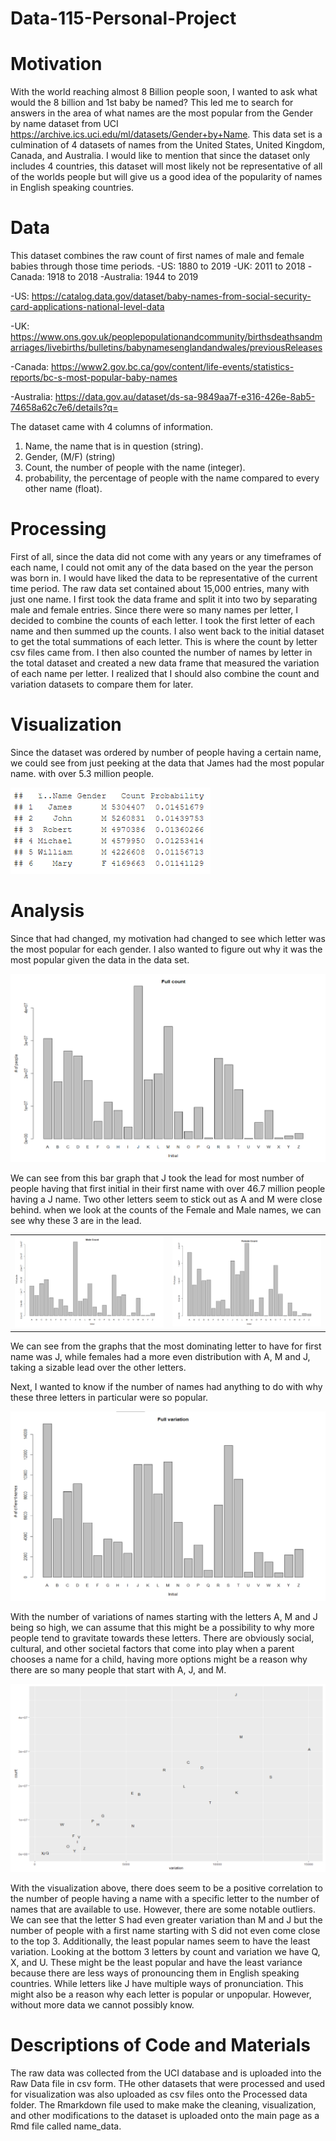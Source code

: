 # Data-115-Personal-Project

# Motivation 
With the world reaching almost 8 Billion people soon, I wanted to ask what would the 8 billion and 1st baby be named? This led me to search for answers in the area of what names are the most popular from the Gender by name dataset from UCI https://archive.ics.uci.edu/ml/datasets/Gender+by+Name. This data set is a culmination of 4 datasets of names from the United States, United Kingdom, Canada, and Australia. I would like to mention that since the dataset only includes 4 countries, this dataset will most likely not be representative of all of the worlds people but will give us a good idea of the popularity of names in English speaking countries.

# Data
This dataset combines the raw count of first names of male and female babies through those time periods.
-US: 1880 to 2019
-UK: 2011 to 2018
-Canada: 1918 to 2018
-Australia: 1944 to 2019

-US: https://catalog.data.gov/dataset/baby-names-from-social-security-card-applications-national-level-data 

-UK: https://www.ons.gov.uk/peoplepopulationandcommunity/birthsdeathsandmarriages/livebirths/bulletins/babynamesenglandandwales/previousReleases 

-Canada: https://www2.gov.bc.ca/gov/content/life-events/statistics-reports/bc-s-most-popular-baby-names 

-Australia: https://data.gov.au/dataset/ds-sa-9849aa7f-e316-426e-8ab5-74658a62c7e6/details?q= 



The dataset came with 4 columns of information. 
1. Name, the name that is in question (string).
2. Gender, (M/F) (string)
3. Count, the number of people with the name (integer). 
4. probability, the percentage of people with the name compared to every other name (float).

# Processing
First of all, since the data did not come with any years or any timeframes of each name, I could not omit any of the data based on the year the person was born in. I would have liked the data to be representative of the current time period. The raw data set contained about 15,000 entries, many with just one name. I first took the data frame and split it into two by separating male and female entries. Since there were so many names per letter, I decided to combine the counts of each letter. I took the first letter of each name and then summed up the counts. I also went back to the initial dataset to get the total summations of each letter. This is where the count by letter csv files came from. I then also counted the number of names by letter in the total dataset and created a new data frame that measured the variation of each name per letter. I realized that I should also combine the count and variation datasets to compare them for later. 

# Visualization
Since the dataset was ordered by number of people having a certain name, we could see from just peeking at the data that James had the most popular name. with over 5.3 million people. 

![Main](https://raw.githubusercontent.com/SunghunP/Data-115-Personal-Project/main/Figures/popular.png)

# Analysis
Since that had changed, my motivation had changed to see which letter was the most popular for each gender. I also wanted to figure out why it was the most popular given the data in the data set. 

![Full count](https://raw.githubusercontent.com/SunghunP/Data-115-Personal-Project/main/Figures/fullcount1.png)

We can see from this bar graph that J took the lead for most number of people having that first initial in their first name with over 46.7 million people having a J name. Two other letters seem to stick out as A and M were close behind.
when we look at the counts of the Female and Male names, we can see why these 3 are in the lead.

<table>
  <tr>
    <td><img src="https://raw.githubusercontent.com/SunghunP/Data-115-Personal-Project/main/Figures/mc2.png"></td>
    <td><img src= "https://raw.githubusercontent.com/SunghunP/Data-115-Personal-Project/main/Figures/fec2.png"></td>
  </tr>
</table>

We can see from the graphs that the most dominating letter to have for first name was J, while females had a more even distribution with A, M and J, taking a sizable lead over the other letters. 

Next, I wanted to know if the number of names had anything to do with why these three letters in particular were so popular. 

![Full var](https://raw.githubusercontent.com/SunghunP/Data-115-Personal-Project/main/Figures/fullvar1.png)

With the number of variations of names starting with the letters A, M and J being so high, we can assume that this might be a possibility to why more people tend to gravitate towards these letters. There are obviously social, cultural, and other societal factors that come into play when a parent chooses a name for a child, having more options might be a reason why there are so many people that start with A, J, and M.

![var vs count](https://raw.githubusercontent.com/SunghunP/Data-115-Personal-Project/main/Figures/var%20v%20count1.png)

With the visualization above, there does seem to be a positive correlation to the number of people having a name with a specific letter to the number of names that are available to use. However, there are some notable outliers. We can see that the letter S had even greater variation than M and J but the number of people with a first name starting with S did not even come close to the top 3. 
Additionally, the least popular names seem to have the least variation. Looking at the bottom 3 letters by count and variation we have Q, X, and U. These might be the least popular and have the least variance because there are less ways of pronouncing them in English speaking countries. While letters like J have multiple ways of pronunciation. This might also be a reason why each letter is popular or unpopular. However, without more data we cannot possibly know.

# Descriptions of Code and Materials
The raw data was collected from the UCI database and is uploaded into the Raw Data file in csv form. THe other datasets that were processed and used for visualization was also uploaded as csv files onto the Processed data folder. The Rmarkdown file used to make make the cleaning, visualization, and other modifications to the dataset is uploaded onto the main page as a Rmd file called name_data. 
